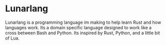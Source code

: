 # Lunarlang
Lunarlang is a programming language im making to help learn Rust and how languages work.
Its a domain specific language designed to work like a cross between Bash and Python.
Its inspired by Rust, Python, and a little bit of Lua.
